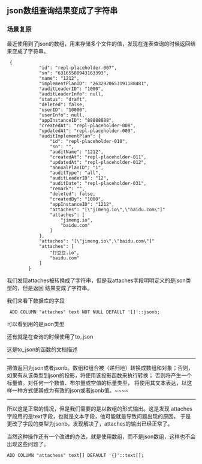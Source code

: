 ## json数组查询结果变成了字符串


### 场景复原

最近使用到了json的数组，用来存储多个文件的值，发现在连表查询的时候返回结果变成了字符串。
````
 {
            "id": "repl-placeholder-007",
            "sn": "63165580943163393",
            "name": "1212",
            "implementPlanID": "2632920653191188481",
            "auditLeaderID": "1000",
            "auditLeaderInfo": null,
            "status": "draft",
            "deleted": false,
            "userID": "10000",
            "userInfo": null,
            "appInstanceID": "88888888",
            "createdAt": "repl-placeholder-008",
            "updatedAt": "repl-placeholder-009",
            "auditImplementPlan": {
                "id": "repl-placeholder-010",
                "sn": "",
                "auditName": "1212",
                "createdAt": "repl-placeholder-011",
                "updatedAt": "repl-placeholder-012",
                "annualPlanID": "1",
                "auditType": "all",
                "auditLeaderID": "12",
                "auditDate": "repl-placeholder-031",
                "remark": "",
                "deleted": false,
                "createdBy": "1000",
                "appInstanceID": "1212",
                "attaches": "[\"jimeng.io\",\"baidu.com\"]"
                "attaches": [
                    "jimeng.io",
                    "baidu.com"
                ]
            },
            "attaches": "[\"jimeng.io\",\"baidu.com\"]"
            "attaches": [
                "打豆豆.io",
                "baidu.com"
            ]
        }
````

我们发现attaches被转换成了字符串，但是我attaches字段明明定义的是json类型的，但是返回
结果变成了字符串。

我们来看下数据库的字段 
````
 ADD COLUMN "attaches" text NOT NULL DEFAULT '[]'::jsonb;
````
可以看到用的是json类型

还有就是在查询的时候使用了to_json

这是to_json的函数的文档描述
****
把值返回为json或者jsonb。数组和组合被（递归地）转换成数组和对象；否则， 如果有从该类型到json的投影，将使用该投影函数来执行转换； 否则将产生一个标量值。对任何一个数值、布尔量或空值的标量类型， 将使用其文本表达，以这样一种方式使其成为有效的json或者jsonb值。~~~~
****
所以这是正常的情况，但是我们需要的是以数组的形式输出。这是发现 attaches字段用的是text字段，也就是文本字段，他可能就是导致问题出现的原因，
于是更改了字段的类型为jsonb，发现解决了，attaches的输出已经正常了。

当然这种操作还有一个改进的办法，就是使用数组，而不是json数组，这样也不会出现这些问题了。
````
ADD COLUMN "attachess" text[] DEFAULT '{}'::text[];
````